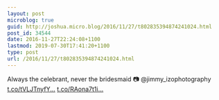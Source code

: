 ```yaml
---
layout: post
microblog: true
guid: http://joshua.micro.blog/2016/11/27/t802835394874241024.html
post_id: 34544
date: 2016-11-27T22:24:08+1100
lastmod: 2019-07-30T17:41:20+1100
type: post
url: /2016/11/27/t802835394874241024.html
---
```

Always the celebrant, never the bridesmaid 📷 @jimmy_izophotography [t.co/tVLJTnyfY...](https://t.co/tVLJTnyfYa) [t.co/RAona7t1i...](https://t.co/RAona7t1i5)
